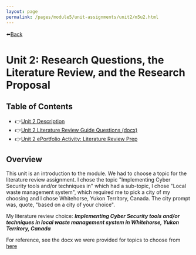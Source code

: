 ```yaml
---
layout: page
permalink: /pages/module5/unit-assignments/unit2/m5u2.html
---
```


⬅️[Back](/pages/module5.html)

# Unit 2: Research Questions, the Literature Review, and the Research Proposal

## Table of Contents

- 👉[Unit 2 Description](/pages/module5/unit-assignments/unit2/m5u2-description.html)
- 👉[Unit 2 Literature Review Guide Questions (docx)](/pages/module5/unit-assignments/unit2/RMPP_Literature_Review_Guide_Questions.docx)
- 👉[Unit 2 ePortfolio Activity: Literature Review Prep](/pages/module5/unit-assignments/unit2/m5u2-litreview-prep.html)

## Overview

This unit is an introduction to the module. We had to choose a topic for the literature review assignment. I chose the topic "Implementing Cyber Security tools and/or techniques in" which had a sub-topic, I chose "Local waste management system", which required me to pick a city of my choosing and I chose Whitehorse, Yukon Territory, Canada. The city prompt was, quote, "based on a city of your choice".

My literature review choice: ***Implementing Cyber Security tools and/or techniques in local waste management system in Whitehorse, Yukon Territory, Canada***

For reference, see the docx we were provided for topics to choose from [here](/pages/module5/unit-assignments/unit1/RMPP-Approved-Topics.docx)
